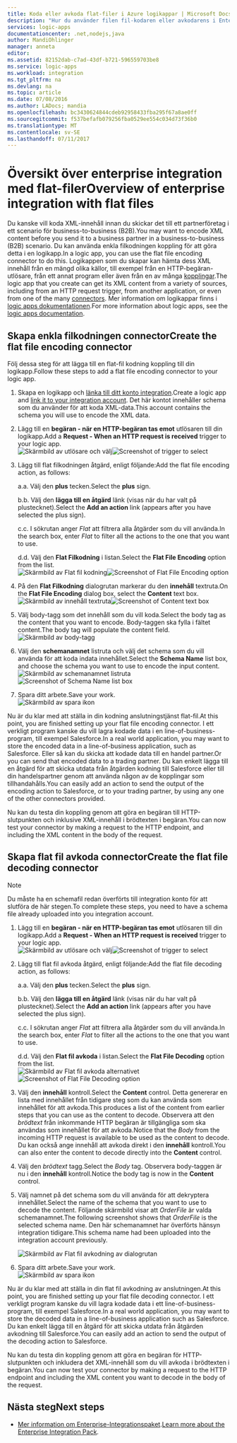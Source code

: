 ```yaml
---
title: Koda eller avkoda flat-filer i Azure logikappar | Microsoft Docs
description: "Hur du använder filen fil-kodaren eller avkodarens i Enterprise-Integrationspaket i dina logic apps"
services: logic-apps
documentationcenter: .net,nodejs,java
author: MandiOhlinger
manager: anneta
editor: 
ms.assetid: 82152dab-c7ad-43df-b721-596559703be8
ms.service: logic-apps
ms.workload: integration
ms.tgt_pltfrm: na
ms.devlang: na
ms.topic: article
ms.date: 07/08/2016
ms.author: LADocs; mandia
ms.openlocfilehash: bc3430624844cdeb92958433fba295f67a8ae0ff
ms.sourcegitcommit: f537befafb079256fba0529ee554c034d73f36b0
ms.translationtype: MT
ms.contentlocale: sv-SE
ms.lasthandoff: 07/11/2017
---
```

# <a name="overview-of-enterprise-integration-with-flat-files"></a><span data-ttu-id="045a3-103">Översikt över enterprise integration med flat-filer</span><span class="sxs-lookup"><span data-stu-id="045a3-103">Overview of enterprise integration with flat files</span></span>

<span data-ttu-id="045a3-104">Du kanske vill koda XML-innehåll innan du skickar det till ett partnerföretag i ett scenario för business-to-business (B2B).</span><span class="sxs-lookup"><span data-stu-id="045a3-104">You may want to encode XML content before you send it to a business partner in a business-to-business (B2B) scenario.</span></span> <span data-ttu-id="045a3-105">Du kan använda enkla filkodningen koppling för att göra detta i en logikapp.</span><span class="sxs-lookup"><span data-stu-id="045a3-105">In a logic app, you can use the flat file encoding connector to do this.</span></span> <span data-ttu-id="045a3-106">Logikappen som du skapar kan hämta dess XML innehåll från en mängd olika källor, till exempel från en HTTP-begäran-utlösare, från ett annat program eller även från en av många [kopplingar](../connectors/apis-list.md).</span><span class="sxs-lookup"><span data-stu-id="045a3-106">The logic app that you create can get its XML content from a variety of sources, including from an HTTP request trigger, from another application, or even from one of the many [connectors](../connectors/apis-list.md).</span></span> <span data-ttu-id="045a3-107">Mer information om logikappar finns i [logic apps dokumentationen](logic-apps-what-are-logic-apps.md "Lär dig mer om logikappar").</span><span class="sxs-lookup"><span data-stu-id="045a3-107">For more information about logic apps, see the [logic apps documentation](logic-apps-what-are-logic-apps.md "Learn more about Logic apps").</span></span>  

## <a name="create-the-flat-file-encoding-connector"></a><span data-ttu-id="045a3-108">Skapa enkla filkodningen connector</span><span class="sxs-lookup"><span data-stu-id="045a3-108">Create the flat file encoding connector</span></span>
<span data-ttu-id="045a3-109">Följ dessa steg för att lägga till en flat-fil kodning koppling till din logikapp.</span><span class="sxs-lookup"><span data-stu-id="045a3-109">Follow these steps to add a flat file encoding connector to your logic app.</span></span>

1. <span data-ttu-id="045a3-110">Skapa en logikapp och [länka till ditt konto integration](logic-apps-enterprise-integration-accounts.md "Lär dig hur du länkar ett integration konto till en logikapp").</span><span class="sxs-lookup"><span data-stu-id="045a3-110">Create a logic app and [link it to your integration account](logic-apps-enterprise-integration-accounts.md "Learn to link an integration account to a Logic app").</span></span> <span data-ttu-id="045a3-111">Det här kontot innehåller schema som du använder för att koda XML-data.</span><span class="sxs-lookup"><span data-stu-id="045a3-111">This account contains the schema you will use to encode the XML data.</span></span>  
2. <span data-ttu-id="045a3-112">Lägg till en **begäran - när en HTTP-begäran tas emot** utlösaren till din logikapp.</span><span class="sxs-lookup"><span data-stu-id="045a3-112">Add a **Request - When an HTTP request is received** trigger to your logic app.</span></span>  
   <span data-ttu-id="045a3-113">![Skärmbild av utlösare och välj](./media/logic-apps-enterprise-integration-b2b/flatfile-1.png)</span><span class="sxs-lookup"><span data-stu-id="045a3-113">![Screenshot of trigger to select](./media/logic-apps-enterprise-integration-b2b/flatfile-1.png)</span></span>    
3. <span data-ttu-id="045a3-114">Lägg till flat filkodningen åtgärd, enligt följande:</span><span class="sxs-lookup"><span data-stu-id="045a3-114">Add the flat file encoding action, as follows:</span></span>
   
    <span data-ttu-id="045a3-115">a.</span><span class="sxs-lookup"><span data-stu-id="045a3-115">a.</span></span> <span data-ttu-id="045a3-116">Välj den **plus** tecken.</span><span class="sxs-lookup"><span data-stu-id="045a3-116">Select the **plus** sign.</span></span>
   
    <span data-ttu-id="045a3-117">b.</span><span class="sxs-lookup"><span data-stu-id="045a3-117">b.</span></span> <span data-ttu-id="045a3-118">Välj den **lägga till en åtgärd** länk (visas när du har valt på plustecknet).</span><span class="sxs-lookup"><span data-stu-id="045a3-118">Select the **Add an action** link (appears after you have selected the plus sign).</span></span>
   
    <span data-ttu-id="045a3-119">c.</span><span class="sxs-lookup"><span data-stu-id="045a3-119">c.</span></span> <span data-ttu-id="045a3-120">I sökrutan anger *Flat* att filtrera alla åtgärder som du vill använda.</span><span class="sxs-lookup"><span data-stu-id="045a3-120">In the search box, enter *Flat* to filter all the actions to the one that you want to use.</span></span>
   
    <span data-ttu-id="045a3-121">d.</span><span class="sxs-lookup"><span data-stu-id="045a3-121">d.</span></span> <span data-ttu-id="045a3-122">Välj den **Flat Filkodning** i listan.</span><span class="sxs-lookup"><span data-stu-id="045a3-122">Select the **Flat File Encoding** option from the list.</span></span>   
   <span data-ttu-id="045a3-123">![Skärmbild av Flat fil kodning](media/logic-apps-enterprise-integration-flatfile/flatfile-2.png)</span><span class="sxs-lookup"><span data-stu-id="045a3-123">![Screenshot of Flat File Encoding option](media/logic-apps-enterprise-integration-flatfile/flatfile-2.png)</span></span>   
4. <span data-ttu-id="045a3-124">På den **Flat Filkodning** dialogrutan markerar du den **innehåll** textruta.</span><span class="sxs-lookup"><span data-stu-id="045a3-124">On the **Flat File Encoding** dialog box, select the **Content** text box.</span></span>  
   <span data-ttu-id="045a3-125">![Skärmbild av innehåll textruta](media/logic-apps-enterprise-integration-flatfile/flatfile-3.png)</span><span class="sxs-lookup"><span data-stu-id="045a3-125">![Screenshot of Content text box](media/logic-apps-enterprise-integration-flatfile/flatfile-3.png)</span></span>  
5. <span data-ttu-id="045a3-126">Välj body-tagg som det innehåll som du vill koda.</span><span class="sxs-lookup"><span data-stu-id="045a3-126">Select the body tag as the content that you want to encode.</span></span> <span data-ttu-id="045a3-127">Body-taggen ska fylla i fältet content.</span><span class="sxs-lookup"><span data-stu-id="045a3-127">The body tag will populate the content field.</span></span>     
   ![Skärmbild av body-tagg](media/logic-apps-enterprise-integration-flatfile/flatfile-4.png)  
6. <span data-ttu-id="045a3-129">Välj den **schemanamnet** listruta och välj det schema som du vill använda för att koda indata innehållet.</span><span class="sxs-lookup"><span data-stu-id="045a3-129">Select the **Schema Name** list box, and choose the schema you want to use to encode the input content.</span></span>    
   <span data-ttu-id="045a3-130">![Skärmbild av schemanamnet listruta](media/logic-apps-enterprise-integration-flatfile/flatfile-5.png)</span><span class="sxs-lookup"><span data-stu-id="045a3-130">![Screenshot of Schema Name list box](media/logic-apps-enterprise-integration-flatfile/flatfile-5.png)</span></span>  
7. <span data-ttu-id="045a3-131">Spara ditt arbete.</span><span class="sxs-lookup"><span data-stu-id="045a3-131">Save your work.</span></span>   
   ![Skärmbild av spara ikon](media/logic-apps-enterprise-integration-flatfile/flatfile-6.png)  

<span data-ttu-id="045a3-133">Nu är du klar med att ställa in din kodning anslutningstjänst flat-fil.</span><span class="sxs-lookup"><span data-stu-id="045a3-133">At this point, you are finished setting up your flat file encoding connector.</span></span> <span data-ttu-id="045a3-134">I ett verkligt program kanske du vill lagra kodade data i en line-of-business-program, till exempel Salesforce.</span><span class="sxs-lookup"><span data-stu-id="045a3-134">In a real world application, you may want to store the encoded data in a line-of-business application, such as Salesforce.</span></span> <span data-ttu-id="045a3-135">Eller så kan du skicka att kodade data till en handel partner.</span><span class="sxs-lookup"><span data-stu-id="045a3-135">Or you can send that encoded data to a trading partner.</span></span> <span data-ttu-id="045a3-136">Du kan enkelt lägga till en åtgärd för att skicka utdata från åtgärden kodning till Salesforce eller till din handelspartner genom att använda någon av de kopplingar som tillhandahålls.</span><span class="sxs-lookup"><span data-stu-id="045a3-136">You can easily add an action to send the output of the encoding action to Salesforce, or to your trading partner, by using any one of the other connectors provided.</span></span>

<span data-ttu-id="045a3-137">Nu kan du testa din koppling genom att göra en begäran till HTTP-slutpunkten och inklusive XML-innehåll i brödtexten i begäran.</span><span class="sxs-lookup"><span data-stu-id="045a3-137">You can now test your connector by making a request to the HTTP endpoint, and including the XML content in the body of the request.</span></span>  

## <a name="create-the-flat-file-decoding-connector"></a><span data-ttu-id="045a3-138">Skapa flat fil avkoda connector</span><span class="sxs-lookup"><span data-stu-id="045a3-138">Create the flat file decoding connector</span></span>

> [!NOTE]
> <span data-ttu-id="045a3-139">Du måste ha en schemafil redan överförts till integration konto för att slutföra de här stegen.</span><span class="sxs-lookup"><span data-stu-id="045a3-139">To complete these steps, you need to have a schema file already uploaded into you integration account.</span></span>

1. <span data-ttu-id="045a3-140">Lägg till en **begäran - när en HTTP-begäran tas emot** utlösaren till din logikapp.</span><span class="sxs-lookup"><span data-stu-id="045a3-140">Add a **Request - When an HTTP request is received** trigger to your logic app.</span></span>  
   <span data-ttu-id="045a3-141">![Skärmbild av utlösare och välj](./media/logic-apps-enterprise-integration-b2b/flatfile-1.png)</span><span class="sxs-lookup"><span data-stu-id="045a3-141">![Screenshot of trigger to select](./media/logic-apps-enterprise-integration-b2b/flatfile-1.png)</span></span>    
2. <span data-ttu-id="045a3-142">Lägg till flat fil avkoda åtgärd, enligt följande:</span><span class="sxs-lookup"><span data-stu-id="045a3-142">Add the flat file decoding action, as follows:</span></span>
   
    <span data-ttu-id="045a3-143">a.</span><span class="sxs-lookup"><span data-stu-id="045a3-143">a.</span></span> <span data-ttu-id="045a3-144">Välj den **plus** tecken.</span><span class="sxs-lookup"><span data-stu-id="045a3-144">Select the **plus** sign.</span></span>
   
    <span data-ttu-id="045a3-145">b.</span><span class="sxs-lookup"><span data-stu-id="045a3-145">b.</span></span> <span data-ttu-id="045a3-146">Välj den **lägga till en åtgärd** länk (visas när du har valt på plustecknet).</span><span class="sxs-lookup"><span data-stu-id="045a3-146">Select the **Add an action** link (appears after you have selected the plus sign).</span></span>
   
    <span data-ttu-id="045a3-147">c.</span><span class="sxs-lookup"><span data-stu-id="045a3-147">c.</span></span> <span data-ttu-id="045a3-148">I sökrutan anger *Flat* att filtrera alla åtgärder som du vill använda.</span><span class="sxs-lookup"><span data-stu-id="045a3-148">In the search box, enter *Flat* to filter all the actions to the one that you want to use.</span></span>
   
    <span data-ttu-id="045a3-149">d.</span><span class="sxs-lookup"><span data-stu-id="045a3-149">d.</span></span> <span data-ttu-id="045a3-150">Välj den **Flat fil avkoda** i listan.</span><span class="sxs-lookup"><span data-stu-id="045a3-150">Select the **Flat File Decoding** option from the list.</span></span>   
   <span data-ttu-id="045a3-151">![Skärmbild av Flat fil avkoda alternativet](media/logic-apps-enterprise-integration-flatfile/flatfile-2.png)</span><span class="sxs-lookup"><span data-stu-id="045a3-151">![Screenshot of Flat File Decoding option](media/logic-apps-enterprise-integration-flatfile/flatfile-2.png)</span></span>   
3. <span data-ttu-id="045a3-152">Välj den **innehåll** kontroll.</span><span class="sxs-lookup"><span data-stu-id="045a3-152">Select the **Content** control.</span></span> <span data-ttu-id="045a3-153">Detta genererar en lista med innehållet från tidigare steg som du kan använda som innehållet för att avkoda.</span><span class="sxs-lookup"><span data-stu-id="045a3-153">This produces a list of the content from earlier steps that you can use as the content to decode.</span></span> <span data-ttu-id="045a3-154">Observera att den *brödtext* från inkommande HTTP begäran är tillgängliga som ska användas som innehållet för att avkoda.</span><span class="sxs-lookup"><span data-stu-id="045a3-154">Notice that the *Body* from the incoming HTTP request is available to be used as the content to decode.</span></span> <span data-ttu-id="045a3-155">Du kan också ange innehåll att avkoda direkt i den **innehåll** kontroll.</span><span class="sxs-lookup"><span data-stu-id="045a3-155">You can also enter the content to decode directly into the **Content** control.</span></span>     
4. <span data-ttu-id="045a3-156">Välj den *brödtext* tagg.</span><span class="sxs-lookup"><span data-stu-id="045a3-156">Select the *Body* tag.</span></span> <span data-ttu-id="045a3-157">Observera body-taggen är nu i den **innehåll** kontroll.</span><span class="sxs-lookup"><span data-stu-id="045a3-157">Notice the body tag is now in the **Content** control.</span></span>
5. <span data-ttu-id="045a3-158">Välj namnet på det schema som du vill använda för att dekryptera innehållet.</span><span class="sxs-lookup"><span data-stu-id="045a3-158">Select the name of the schema that you want to use to decode the content.</span></span> <span data-ttu-id="045a3-159">Följande skärmbild visar att *OrderFile* är valda schemanamnet.</span><span class="sxs-lookup"><span data-stu-id="045a3-159">The following screenshot shows that *OrderFile* is the selected schema name.</span></span> <span data-ttu-id="045a3-160">Den här schemanamnet har överförts hänsyn integration tidigare.</span><span class="sxs-lookup"><span data-stu-id="045a3-160">This schema name had been uploaded into the integration account previously.</span></span>
   
   ![Skärmbild av Flat fil avkodning av dialogrutan](media/logic-apps-enterprise-integration-flatfile/flatfile-decode-1.png)    
6. <span data-ttu-id="045a3-162">Spara ditt arbete.</span><span class="sxs-lookup"><span data-stu-id="045a3-162">Save your work.</span></span>  
   ![Skärmbild av spara ikon](media/logic-apps-enterprise-integration-flatfile/flatfile-6.png)    

<span data-ttu-id="045a3-164">Nu är du klar med att ställa in din flat fil avkodning av anslutningen.</span><span class="sxs-lookup"><span data-stu-id="045a3-164">At this point, you are finished setting up your flat file decoding connector.</span></span> <span data-ttu-id="045a3-165">I ett verkligt program kanske du vill lagra kodade data i ett line-of-business-program, till exempel Salesforce.</span><span class="sxs-lookup"><span data-stu-id="045a3-165">In a real world application, you may want to store the decoded data in a line-of-business application such as Salesforce.</span></span> <span data-ttu-id="045a3-166">Du kan enkelt lägga till en åtgärd för att skicka utdata från åtgärden avkodning till Salesforce.</span><span class="sxs-lookup"><span data-stu-id="045a3-166">You can easily add an action to send the output of the decoding action to Salesforce.</span></span>

<span data-ttu-id="045a3-167">Nu kan du testa din koppling genom att göra en begäran för HTTP-slutpunkten och inkludera det XML-innehåll som du vill avkoda i brödtexten i begäran.</span><span class="sxs-lookup"><span data-stu-id="045a3-167">You can now test your connector by making a request to the HTTP endpoint and including the XML content you want to decode in the body of the request.</span></span>  

## <a name="next-steps"></a><span data-ttu-id="045a3-168">Nästa steg</span><span class="sxs-lookup"><span data-stu-id="045a3-168">Next steps</span></span>
* <span data-ttu-id="045a3-169">[Mer information om Enterprise-Integrationspaket](logic-apps-enterprise-integration-overview.md "Lär dig mer om Enterprise-Integrationspaket").</span><span class="sxs-lookup"><span data-stu-id="045a3-169">[Learn more about the Enterprise Integration Pack](logic-apps-enterprise-integration-overview.md "Learn about Enterprise Integration Pack").</span></span>  

